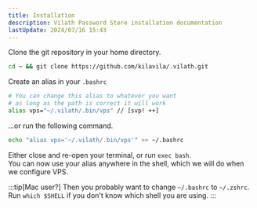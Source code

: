 ```yaml
---
title: Installation
description: Vilath Password Store installation documentation
lastUpdate: 2024/07/16 15:43
---
```


Clone the git repository in your home directory.

```sh
cd ~ && git clone https://github.com/kilavila/.vilath.git
```

Create an alias in your `.bashrc`

```bash ln title="~/.bashrc"
# You can change this alias to whatever you want
# as long as the path is correct it will work
alias vps="~/.vilath/.bin/vps" // [svp! ++]
```

...or run the following command.

```sh
echo "alias vps='~/.vilath/.bin/vps'" >> ~/.bashrc
```

Either close and re-open your terminal, or run `exec bash`.<br>
You can now use your alias anywhere in the shell, which we will do when we configure VPS.

:::tip[Mac user?]
Then you probably want to change `~/.bashrc` to `~/.zshrc`.<br>
Run `which $SHELL` if you don't know which shell you are using.
:::

